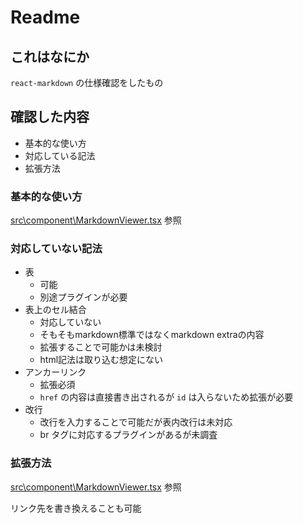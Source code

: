 # Readme

## これはなにか

`react-markdown` の仕様確認をしたもの

## 確認した内容

- 基本的な使い方
- 対応している記法
- 拡張方法

### 基本的な使い方

[src\component\MarkdownViewer.tsx](src\component\MarkdownViewer.tsx) 参照

### 対応していない記法

- 表
  - 可能
  - 別途プラグインが必要
- 表上のセル結合
  - 対応していない
  - そもそもmarkdown標準ではなくmarkdown extraの内容
  - 拡張することで可能かは未検討
  - html記法は取り込む想定にない
- アンカーリンク
  - 拡張必須
  - `href` の内容は直接書き出されるが `id` は入らないため拡張が必要
- 改行
  - 改行を入力することで可能だが表内改行は未対応
  - br タグに対応するプラグインがあるが未調査

### 拡張方法

[src\component\MarkdownViewer.tsx](src\component\MarkdownViewer.tsx) 参照

リンク先を書き換えることも可能